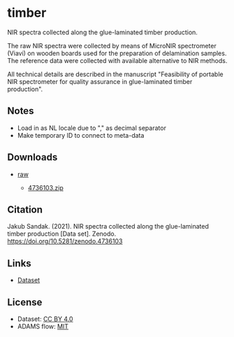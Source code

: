 # timber
NIR spectra collected along the glue-laminated timber production.

The raw NIR spectra were collected by means of MicroNIR spectrometer (Viavi) on wooden boards used for the 
preparation of delamination samples. The reference data were collected with available alternative to NIR methods. 

All technical details are described in the manuscript "Feasibility of portable NIR spectrometer for quality 
assurance in glue-laminated timber production".


## Notes

* Load in as NL locale due to "," as decimal separator
* Make temporary ID to connect to meta-data


## Downloads
 
* [raw](https://github.com/spectral-datasets/timber/releases/tag/raw)

  * [4736103.zip](https://github.com/spectral-datasets/timber/releases/download/raw/4736103.zip) 


## Citation

Jakub Sandak. (2021). NIR spectra collected along the glue-laminated timber production [Data set]. Zenodo. https://doi.org/10.5281/zenodo.4736103  


## Links

* [Dataset](https://zenodo.org/record/4736103#.YKOHkOgzaUk)


## License

* Dataset: [CC BY 4.0](https://creativecommons.org/licenses/by/4.0/)
* ADAMS flow: [MIT](https://opensource.org/licenses/MIT)
